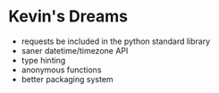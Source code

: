 Kevin's Dreams
==============

* requests be included in the python standard library
* saner datetime/timezone API
* type hinting
* anonymous functions
* better packaging system
